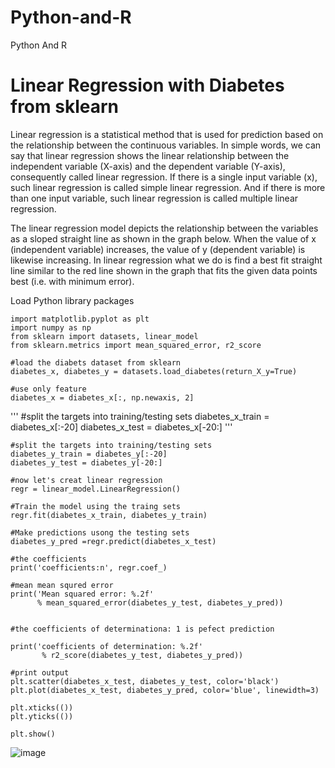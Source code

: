 # Python-and-R
Python And R

# Linear Regression with Diabetes from sklearn

Linear regression is a statistical method that is used for prediction based on the relationship between the continuous variables. In simple words, we can say that linear regression shows the linear relationship between the independent variable (X-axis) and the dependent variable (Y-axis), consequently called linear regression. If there is a single input variable (x), such linear regression is called simple linear regression. And if there is more than one input variable, such linear regression is called multiple linear regression.

The linear regression model depicts the relationship between the variables as a sloped straight line as shown in the graph below. When the value of x (independent variable) increases, the value of y (dependent variable) is likewise increasing. In linear regression what we do is find a best fit straight line similar to the red line shown in the graph that fits the given data points best (i.e. with minimum error).

Load Python library packages
```
import matplotlib.pyplot as plt
import numpy as np
from sklearn import datasets, linear_model
from sklearn.metrics import mean_squared_error, r2_score
```
```
#load the diabets dataset from sklearn
diabetes_x, diabetes_y = datasets.load_diabetes(return_X_y=True)
```

```
#use only feature
diabetes_x = diabetes_x[:, np.newaxis, 2]
```
'''
#split the targets into training/testing sets
diabetes_x_train = diabetes_x[:-20]
diabetes_x_test = diabetes_x[-20:]
'''
```
#split the targets into training/testing sets
diabetes_y_train = diabetes_y[:-20]
diabetes_y_test = diabetes_y[-20:]
```

```
#now let's creat linear regression
regr = linear_model.LinearRegression()
```
```
#Train the model using the traing sets
regr.fit(diabetes_x_train, diabetes_y_train)
```

```
#Make predictions usong the testing sets
diabetes_y_pred =regr.predict(diabetes_x_test)
```

```
#the coefficients
print('coefficients:n', regr.coef_)

#mean mean squred error
print('Mean squared error: %.2f'
      % mean_squared_error(diabetes_y_test, diabetes_y_pred))


#the coefficients of determinationa: 1 is pefect prediction

print('coefficients of determination: %.2f'
       % r2_score(diabetes_y_test, diabetes_y_pred))

#print output
plt.scatter(diabetes_x_test, diabetes_y_test, color='black')
plt.plot(diabetes_x_test, diabetes_y_pred, color='blue', linewidth=3)

plt.xticks(())
plt.yticks(())

plt.show()

```

![image](https://github.com/JoshuaKab/Python-and-R/assets/135429439/ab4bc9aa-e193-4d9e-ba7d-a409d8690af5)




